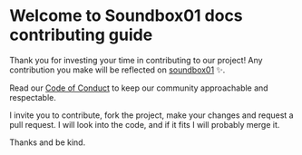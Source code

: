 # Welcome to Soundbox01 docs contributing guide <!-- omit in toc -->

Thank you for investing your time in contributing to our project! Any contribution you make will be reflected on [soundbox01](https://github.com/bundgaard/soundbox01) :sparkles:.

Read our [Code of Conduct](./CODE_OF_CONDUCT.md) to keep our community approachable and respectable.

I invite you to contribute, fork the project, make your changes and request a pull request.
I will look into the code, and if it fits I will probably merge it.

Thanks and be kind.
